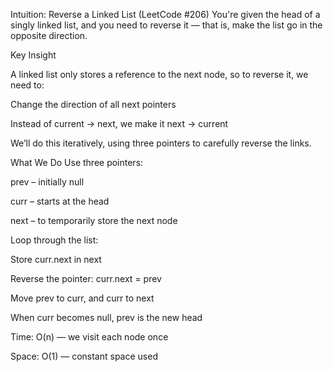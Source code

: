 Intuition: Reverse a Linked List (LeetCode #206)
You're given the head of a singly linked list, and you need to reverse it — that is, make the list go in the opposite direction.

 Key Insight
 
A linked list only stores a reference to the next node, so to reverse it, we need to:

Change the direction of all next pointers

Instead of current → next, we make it next → current

We’ll do this iteratively, using three pointers to carefully reverse the links.

 What We Do
Use three pointers:

prev – initially null

curr – starts at the head

next – to temporarily store the next node

Loop through the list:

Store curr.next in next

Reverse the pointer: curr.next = prev

Move prev to curr, and curr to next

When curr becomes null, prev is the new head

Time: O(n) — we visit each node once

Space: O(1) — constant space used
